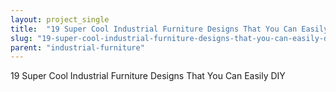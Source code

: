 ```yaml
---
layout: project_single
title:  "19 Super Cool Industrial Furniture Designs That You Can Easily DIY"
slug: "19-super-cool-industrial-furniture-designs-that-you-can-easily-diy"
parent: "industrial-furniture"
---
```

19 Super Cool Industrial Furniture Designs That You Can Easily DIY